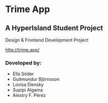 # Trime App
## A HyperIsland Student Project 
Design & Frontend Development Project

http://trime.app/

### Developed by:
- Ella Söder
- Guðmundur Björnsson
- Lovisa Elensky
- Supipi Algama
- Alestry F. Pérez
